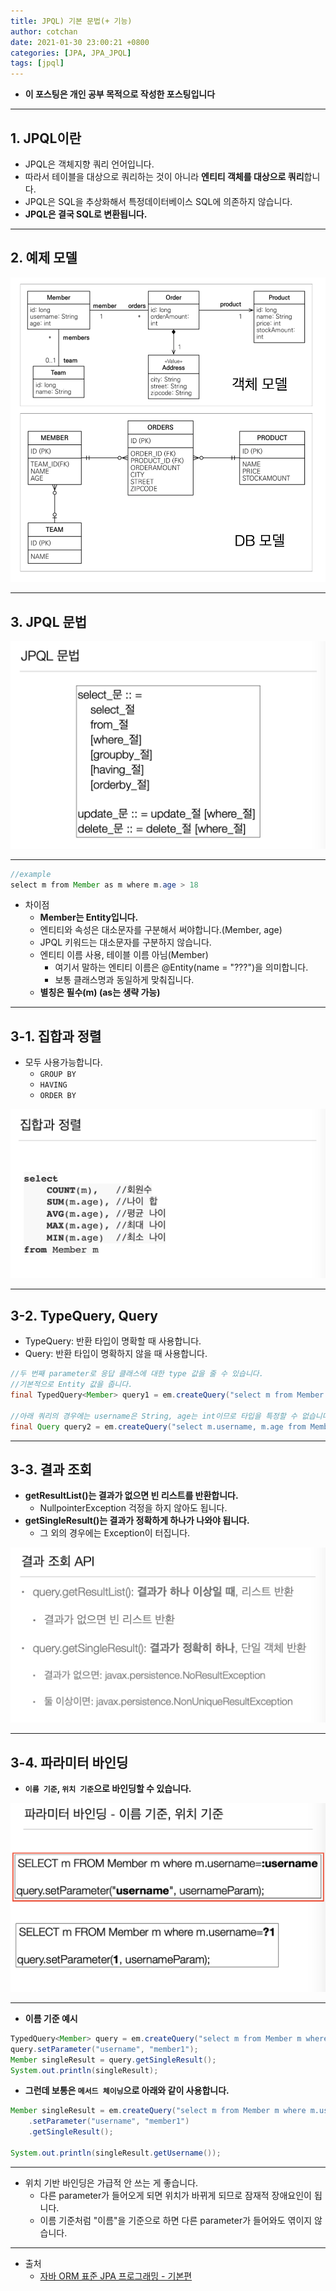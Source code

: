 ```yaml
---
title: JPQL) 기본 문법(+ 기능)
author: cotchan 
date: 2021-01-30 23:00:21 +0800 
categories: [JPA, JPA_JPQL]
tags: [jpql] 
---
```


+ **이 포스팅은 개인 공부 목적으로 작성한 포스팅입니다**

---

## 1. JPQL이란

+ JPQL은 객체지향 쿼리 언어입니다. 
+ 따라서 테이블을 대상으로 쿼리하는 것이 아니라 **엔티티 객체를 대상으로 쿼리**합니다.
+ JPQL은 SQL을 추상화해서 특정데이터베이스 SQL에 의존하지 않습니다.
+ **JPQL은 결국 SQL로 변환됩니다.**

---

## 2. 예제 모델

![Desktop View](/assets/img/post/jpa/2021-01-30-jpa-jpql-base-01.png)

---

## 3. JPQL 문법

![Desktop View](/assets/img/post/jpa/2021-01-30-jpa-jpql-base-02.png)

---

```java
//example
select m from Member as m where m.age > 18
```

+ 차이점 
  + **Member는 Entity입니다.**
  + 엔티티와 속성은 대소문자를 구분해서 써야합니다.(Member, age)
  + JPQL 키워드는 대소문자를 구분하지 않습니다.
  + 엔티티 이름 사용, 테이블 이름 아님(Member)
    + 여기서 말하는 엔티티 이름은 @Entity(name = "???")을 의미합니다.
    + 보통 클래스명과 동일하게 맞춰집니다.
  + **별칭은 필수(m) (as는 생략 가능)**

---

## 3-1. 집합과 정렬

+ 모두 사용가능합니다.
  + `GROUP BY`
  + `HAVING`
  + `ORDER BY`

![Desktop View](/assets/img/post/jpa/2021-01-30-jpa-jpql-base-03.png)

---

## 3-2. TypeQuery, Query

+ TypeQuery: 반환 타입이 명확할 때 사용합니다.
+ Query: 반환 타입이 명확하지 않을 때 사용합니다.

```java
//두 번째 parameter로 응답 클래스에 대한 type 값을 줄 수 있습니다.
//기본적으로 Entity 값을 줍니다.
final TypedQuery<Member> query1 = em.createQuery("select m from Member m", Member.class);
            
//아래 쿼리의 경우에는 username은 String, age는 int이므로 타입을 특정할 수 없습니다. 
final Query query2 = em.createQuery("select m.username, m.age from Member m");
```

---

## 3-3. 결과 조회

+ **getResultList()는 결과가 없으면 빈 리스트를 반환합니다.**
  + NullpointerException 걱정을 하지 않아도 됩니다.
+ **getSingleResult()는 결과가 정확하게 하나가 나와야 됩니다.**
  + 그 외의 경우에는 Exception이 터집니다.

![Desktop View](/assets/img/post/jpa/2021-01-30-jpa-jpql-base-04.png)

---

## 3-4. 파라미터 바인딩

+ **`이름 기준`, `위치 기준`으로 바인딩할 수 있습니다.**

![Desktop View](/assets/img/post/jpa/2021-01-30-jpa-jpql-base-05.png)

---

+ **이름 기준 예시**

```java
TypedQuery<Member> query = em.createQuery("select m from Member m where m.username = :username", Member.class);
query.setParameter("username", "member1");
Member singleResult = query.getSingleResult();
System.out.println(singleResult);
```

+ **그런데 보통은 `메서드 체이닝`으로 아래와 같이 사용합니다.**

```java
Member singleResult = em.createQuery("select m from Member m where m.username = :username", Member.class)
    .setParameter("username", "member1")
    .getSingleResult();

System.out.println(singleResult.getUsername());
```

---

+ 위치 기반 바인딩은 가급적 안 쓰는 게 좋습니다.
  + 다른 parameter가 들어오게 되면 위치가 바뀌게 되므로 잠재적 장애요인이 됩니다.
  + 이름 기준처럼 "이름"을 기준으로 하면 다른 parameter가 들어와도 엮이지 않습니다.

---

+ 출처
    + [자바 ORM 표준 JPA 프로그래밍 - 기본편](https://www.inflearn.com/course/ORM-JPA-Basic)
